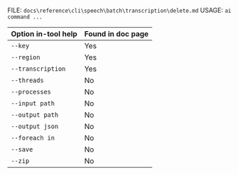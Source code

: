 ﻿FILE: `docs\reference\cli\speech\batch\transcription\delete.md`
USAGE: `ai command ...`

| Option in-tool help | Found in doc page |
|---------------------|------------------|
| `--key` | Yes |
| `--region` | Yes |
| `--transcription` | Yes |
| `--threads` | No |
| `--processes` | No |
| `--input path` | No |
| `--output path` | No |
| `--output json` | No |
| `--foreach in` | No |
| `--save` | No |
| `--zip` | No |